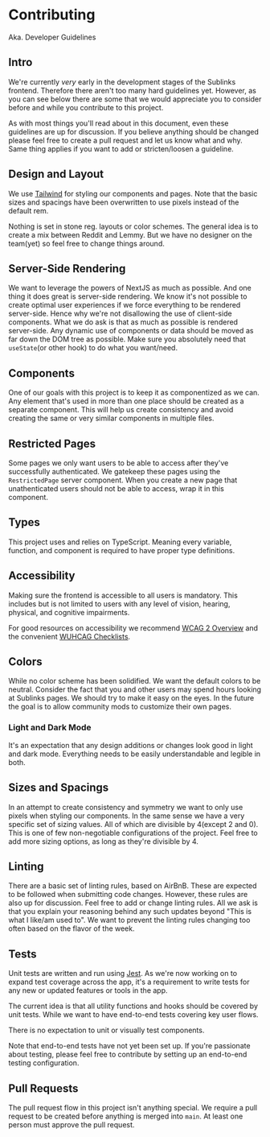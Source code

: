 # Contributing
Aka. Developer Guidelines

## Intro

We're currently _very_ early in the development stages of the Sublinks frontend. Therefore there aren't too many hard guidelines yet. However, as you can see below there are some that we would appreciate you to consider before and while you contribute to this project.

As with most things you'll read about in this document, even these guidelines are up for discussion. If you believe anything should be changed please feel free to create a pull request and let us know what and why. Same thing applies if you want to add or stricten/loosen a guideline.

## Design and Layout

We use [Tailwind](https://tailwindui.com/) for styling our components and pages. Note that the basic sizes and spacings have been overwritten to use pixels instead of the default rem.

Nothing is set in stone reg. layouts or color schemes. The general idea is to create a mix between Reddit and Lemmy. But we have no designer on the team(yet) so feel free to change things around.

## Server-Side Rendering

We want to leverage the powers of NextJS as much as possible. And one thing it does great is server-side rendering. We know it's not possible to create optimal user experiences if we force everything to be rendered server-side. Hence why we're not disallowing the use of client-side components. What we do ask is that as much as possible is rendered server-side. Any dynamic use of components or data should be moved as far down the DOM tree as possible. Make sure you absolutely need that `useState`(or other hook) to do what you want/need.

## Components

One of our goals with this project is to keep it as componentized as we can. Any element that's used in more than one place should be created as a separate component. This will help us create consistency and avoid creating the same or very similar components in multiple files.

## Restricted Pages

Some pages we only want users to be able to access after they've successfully authenticated. We gatekeep these pages using the `RestrictedPage` server component. When you create a new page that unathenticated users should not be able to access, wrap it in this component.

## Types

This project uses and relies on TypeScript. Meaning every variable, function, and component is required to have proper type definitions.

## Accessibility

Making sure the frontend is accessible to all users is mandatory. This includes but is not limited to users with any level of vision, hearing, physical, and cognitive impairments.

For good resources on accessibility we recommend [WCAG 2 Overview](https://www.w3.org/WAI/standards-guidelines/wcag/) and the convenient [WUHCAG Checklists](https://www.wuhcag.com/wcag-checklist/).

## Colors

While no color scheme has been solidified. We want the default colors to be neutral. Consider the fact that you and other users may spend hours looking at Sublinks pages. We should try to make it easy on the eyes. In the future the goal is to allow community mods to customize their own pages.

### Light and Dark Mode

It's an expectation that any design additions or changes look good in light and dark mode. Everything needs to be easily understandable and legible in both.

## Sizes and Spacings

In an attempt to create consistency and symmetry we want to only use pixels when styling our components. In the same sense we have a very specific set of sizing values. All of which are divisible by 4(except 2 and 0). This is one of few non-negotiable configurations of the project. Feel free to add more sizing options, as long as they're divisible by 4.

## Linting

There are a basic set of linting rules, based on AirBnB. These are expected to be followed when submitting code changes. However, these rules are also up for discussion. Feel free to add or change linting rules. All we ask is that you explain your reasoning behind any such updates beyond "This is what I like/am used to". We want to prevent the linting rules changing too often based on the flavor of the week.

## Tests

Unit tests are written and run using [Jest](https://jestjs.io/). As we're now working on to expand test coverage across the app, it's a requirement to write tests for any new or updated features or tools in the app. 

The current idea is that all utility functions and hooks should be covered by unit tests. While we want to have end-to-end tests covering key user flows.

There is no expectation to unit or visually test components.

Note that end-to-end tests have not yet been set up. If you're passionate about testing, please feel free to contribute by setting up an end-to-end testing configuration.

## Pull Requests

The pull request flow in this project isn't anything special. We require a pull request to be created before anything is merged into `main`. At least one person must approve the pull request.
